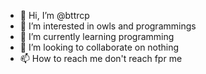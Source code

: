 - 👋 Hi, I’m @bttrcp
- 👀 I’m interested in owls and programmings
- 🌱 I’m currently learning programming
- 💞️ I’m looking to collaborate on nothing
- 📫 How to reach me don't reach fpr me

<!---
bttrcp/bttrcp is a ✨ special ✨ repository because its `README.md` (this file) appears on your GitHub profile.
You can click the Preview link to take a look at your changes.
--->
